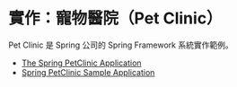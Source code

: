 # 實作：寵物醫院（Pet Clinic）

Pet Clinic 是 Spring 公司的 Spring Framework 系統實作範例。

* [The Spring PetClinic Application](http://docs.spring.io/docs/petclinic.html)
* [Spring PetClinic Sample Application](https://github.com/spring-projects/spring-petclinic/)
